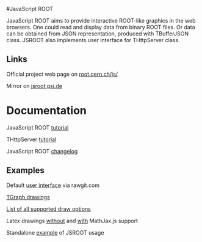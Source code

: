 #JavaScript ROOT

JavaScript ROOT aims to provide interactive ROOT-like
graphics in the web browsers. One could read and display data
from binary ROOT files. Or data can be obtained from JSON representation,
produced with TBufferJSON class.  JSROOT also implements
user interface for THttpServer class.   

## Links

Official project web page on [root.cern.ch/js/](https://root.cern.ch/js/) 

Mirror on [jsroot.gsi.de](http://jsroot.gsi.de/)

# Documentation

JavaScript ROOT [tutorial](docs/JSROOT.md) 

THttpServer [tutorial](docs/HttpServer.md)

JavaScript ROOT [changelog](changes.md)


## Examples

Default [user interface](http://rawgit.com/linev/jsroot/master/index.htm?path=http://web-docs.gsi.de/~linev/js/files/) via rawgit.com

[TGraph drawings](http://rawgit.com/linev/jsroot/master/docs/draw_gr.htm)

[List of all supported draw options](http://rawgit.com/linev/jsroot/master/docs/drawoptions.htm)

Latex drawings [without](http://rawgit.com/linev/jsroot/master/docs/latex.htm) and [with](http://rawgit.com/linev/jsroot/master/docs/latex.htm?mathjax) MathJax.js support

Standalone [example](http://rawgit.com/linev/jsroot/master/docs/example.htm) of JSROOT usage
